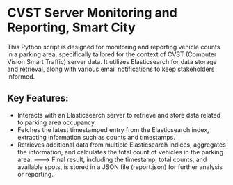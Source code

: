 # CVST Server Monitoring and Reporting, Smart City
This Python script is designed for monitoring and reporting vehicle counts in a parking area, specifically tailored for the context of CVST (Computer Vision Smart Traffic) server data. It utilizes Elasticsearch for data storage and retrieval, along with various email notifications to keep stakeholders informed.

## Key Features:
- Interacts with an Elasticsearch server to retrieve and store data related to parking area occupancy.
- Fetches the latest timestamped entry from the Elasticsearch index, extracting information such as counts and timestamps.
- Retrieves additional data from multiple Elasticsearch indices, aggregates the information, and calculates the total count of vehicles in the parking area.
---> Final result, including the timestamp, total counts, and available spots, is stored in a JSON file (report.json) for further analysis or reporting.
